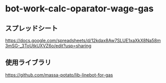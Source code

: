 # bot-work-calc-oparator-wage-gas

## スプレッドシート

https://docs.google.com/spreadsheets/d/12kdax8Aw7SLUE1xaXkX8Na58m3mSG-_3ToUtkUXVZ6o/edit?usp=sharing

## 使用ライブラリ

https://github.com/massa-potato/lib-linebot-for-gas
